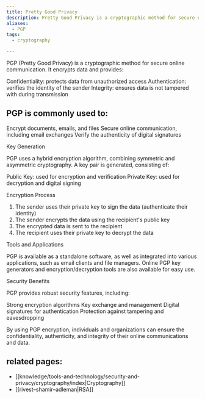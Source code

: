 ```yaml
---
title: Pretty Good Privacy
description: Pretty Good Privacy is a cryptographic method for secure online communication.
aliases:
  - PGP
tags:
  - cryptography

---
```

PGP (Pretty Good Privacy) is a cryptographic method for secure online communication. It encrypts data and provides:

 Confidentiality: protects data from unauthorized access
 Authentication: verifies the identity of the sender
 Integrity: ensures data is not tampered with during transmission

## PGP is commonly used to:

 Encrypt documents, emails, and files
 Secure online communication, including email exchanges
 Verify the authenticity of digital signatures

Key Generation

PGP uses a hybrid encryption algorithm, combining symmetric and asymmetric cryptography. A key pair is generated, consisting of:

 Public Key: used for encryption and verification
 Private Key: used for decryption and digital signing

Encryption Process

1. The sender uses their private key to sign the data (authenticate their identity)
2. The sender encrypts the data using the recipient's public key
3. The encrypted data is sent to the recipient
4. The recipient uses their private key to decrypt the data

Tools and Applications

PGP is available as a standalone software, as well as integrated into various applications, such as email clients and file managers. Online PGP key generators and encryption/decryption tools are also available for easy use.

Security Benefits

PGP provides robust security features, including:

 Strong encryption algorithms
 Key exchange and management
 Digital signatures for authentication
 Protection against tampering and eavesdropping

By using PGP encryption, individuals and organizations can ensure the confidentiality, authenticity, and integrity of their online communications and data.

## related pages:
  
  - [[knowledge/tools-and-technology/security-and-privacy/cryptography/index|Cryptography]]
  - [[rivest–shamir–adleman|RSA]]